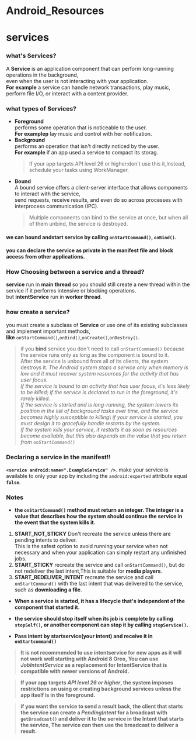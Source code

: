 # Android_Resources
# services
### what's Services?
A **Service** is an application component that can perform long-running operations in the background,\
even when the user is not interacting with your application.\
**For example** a service can handle network transactions, play music, perform file I/O, or interact with a content provider.
### what types of Services?
* **Foreground**\
  performs some operation that is noticeable to the user.\
  **For examplep** lay music and control with her notification.
* **Background**\
  performs an operation that isn't directly noticed by the user.\
  **For example** if an app used a service to compact its storag.
  > If your app targets API level 26 or higher:don't use this it,Instead, schedule your tasks using WorkManager.
* **Bound**\
  A bound service offers a client-server interface that allows components to interact with the service,\
  send requests, receive results, and even do so across processes with       interprocess communication (IPC).
  > Multiple components can bind to the service at once, but when all of them unbind, the service is destroyed.
  
#### we can bound andstart service by calling `onStartCommand()`, `onBind()`.
#### you can declare the service as private in the manifest file and block access from other applications.

### How Choosing between a service and a thread?
**service** run in **main thread** so you should still create a new thread within the service if it performs intensive or blocking operations.\
but **intentService** run in **worker thread**.
### how create a service?
you must create a subclass of **Service** or use one of its existing subclasses and implement important methods,\
**like** `onStartCommand()`,`onBind()`,`onCreate()`,`onDestroy()`.
>if you **bind** service you don't need to call `onStartCommand()` because the service runs only as long as the component is bound to it.\
>After the service is unbound from all of its clients, the system destroys it.
>*The Android system stops a service only when memory is low and it must recover system resources for the activity that has user focus.\
>If the service is bound to an activity that has user focus, it's less likely to be killed; if the service is declared to run in the foreground, it's rarely killed.\
>If the service is started and is long-running, the system lowers its position in the list of background tasks over time, and the service becomes highly susceptible to killing\ 
>if your service is started, you must design it to gracefully handle restarts by the system.\
>If the system kills your service, it restarts it as soon as resources become available, but this also depends on the value that you return from `onStartCommand()`*
### Declaring a service in the manifest!!
**`<service android:name=".ExampleService" />`**.
make your service is available to only your app by including the `android:exported` attribute equal **`false`**.

### Notes
* **the ‪`onStartCommand()`‬ method must return an integer. The integer is a value that describes how the system should continue the service in the event that the system kills it.**
1. **START_NOT_STICKY**
   Don't recreate the service unless there are pending intents to deliver.\
   This is the safest option to avoid running your service when not necessary and when your application can simply restart any unfinished jobs.
2. **START_STICKY**
   recreate the service and call `‪onStartCommand()‬`, but do not redeliver the last intent,This is suitable for **media players**.
3. **START_REDELIVER_INTENT**
   recreate the service and call `‪onStartCommand()‬` with the last intent that was delivered to the service, such as **downloading a file**.

* **When a service is started, it has a lifecycle that's independent of the component that started it.**

* **the service should stop itself when its job is complete by calling ‪`stopSelf()‬`, or another component can stop it by calling ‪`stopService()‬`.**

* **Pass intent by startservice(your intent) and receive it in `onStartcommand()`**


 > **It is not recommended to use intentservice for new apps as it will not work well starting with Android 8 Oreo, You can use *JobIntentService* as a replacement for**
 > **‪IntentService that is compatible with newer versions of Android.**

 > **If your app targets *API level 26 or higher*, the system imposes restrictions on using or creating background services unless the app itself is in the foreground.**

 > **if you want the service to send a result back, the client that starts the service can create a ‪*PendingIntent*‬ for a broadcast with ‪`getBroadcast()‬` and deliver it to the**
 > **service in the ‪Intent‬ that starts the service, The service can then use the broadcast to deliver a result.**
